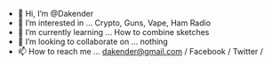 - 👋 Hi, I’m @Dakender
- 👀 I’m interested in ... Crypto, Guns, Vape, Ham Radio
- 🌱 I’m currently learning ... How to combine sketches
- 💞️ I’m looking to collaborate on ... nothing
- 📫 How to reach me ... dakender@gmail.com / Facebook / Twitter / 

<!---
Dakender/Dakender is a ✨ special ✨ repository because its `README.md` (this file) appears on your GitHub profile.
You can click the Preview link to take a look at your changes.
--->
